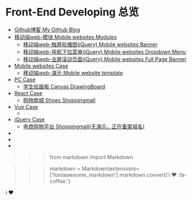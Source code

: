 # Front-End Developing 总览

<ul>
    <li><a href="https://yingshanguo.github.io/" target="_blank">Github博客 My Github Blog</a></li>
    <li><a href=":;">移动端web-模块 Mobile websites Modules</a>
        <ul>
            <li><a href="https://yingshanguo.github.io/Mobile-WEB-Banner/." target="_blank">移动端web-触屏轮播图(jQuery) Mobile websites Banner</a></li>
            <li><a href="https://yingshanguo.github.io/Mobile-WEB-DropdownMenu/." target="_blank">移动端web-导航下拉菜单(jQuery) Mobile websites Dropdown Menu </a></li>
            <li><a href="https://yingshanguo.github.io/Mobile-WEB-FullPage-Banner/." target="_blank">移动端web-全屏滚动页面(jQuery) Mobile websites Full Page Banner</a></li>
        </ul>
    </li>
    <li><a href=":;">Mobile websites Case</a>
        <ul>
            <li><a href="https://yingshanguo.github.io/Mobile-template/" target="_blank">移动端web-演示 Mobile website template</a></li>
        </ul>
    </li>
    <li><a href=":;">PC Case</a>
        <ul>
            <li><a href="https://yingshanguo.github.io/Canvas_DrawingBoard/" target="_blank">学生绘画板 Canvas DrawingBoard</a></li>
        </ul>
    </li>
    <li><a href=":;">React Case</a>
        <ul>
            <li><a href="https://yingshanguo.github.io/ShoesShop_React/" target="_blank">购物商城 Shoes Shoppingmall</a></li>
        </ul>
    </li>
    <li><a href=":;">Vue Case</a>
        <ul>
            <li><a href="" target="_blank"></a></li>
        </ul>
    </li>
    <li><a href=":;">jQuery Case</a>
        <ul>
            <li>
                <i class="fa fa-star" aria-hidden="true"></i>
                <a href="https://github.com/YingshanGuo/shoppingmall" target="_blank">电商购物平台 Shoppingmall(无演示，正在备案域名)</a>
            </li>
        </ul>
    </li>
    <li><a href="" target="_blank"></a></li>
    <li><a href="" target="_blank"></a></li>
    <li><a href="" target="_blank"></a></li>
</ul>

<link href="./css/font-awesome.css" rel="stylesheet" type="text/css"/>        

>>> from markdown import Markdown

>>> markdown = Markdown(extensions=['fontawesome_markdown']
>>> markdown.convert('i ♥ :fa-coffee:')
<p>i ♥ <i class="fa fa-coffee"></i></p>